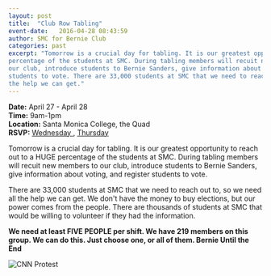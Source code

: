 ```yaml
---
layout: post
title:  "Club Row Tabling"
event-date:   2016-04-28 08:43:59
author: SMC for Bernie Club
categories: past
excerpt: "Tomorrow is a crucial day for tabling. It is our greatest opportunity to reach out to a HUGE 
percentage of the students at SMC. During tabling members will recuit new members to 
our club, introduce students to Bernie Sanders, give information about voting, and register 
students to vote. There are 33,000 students at SMC that we need to reach out to, so we need all 
the help we can get."
---
```


<div class="post-info">
<b>Date:</b>  April 27 - April 28 <br>
<b>Time:</b>  9am-1pm <br>
<b>Location:</b>  Santa Monica College, the Quad <br>
<b>RSVP:</b> <a href="https://www.facebook.com/groups/556637134498576/permalink/582377398591216/"> Wednesday </a>, 
<a href="https://www.facebook.com/groups/556637134498576/permalink/582714371890852/"> Thursday </a> 
</div>

Tomorrow is a crucial day for tabling. It is our greatest opportunity to reach out to a HUGE 
percentage of the students at SMC. During tabling members will recuit new members to 
our club, introduce students to Bernie Sanders, give information about voting, and register 
students to vote. 

There are 33,000 students at SMC that we need to reach out to, so we need all 
the help we can get.  We don't have the money to buy elections, but our power comes from the 
people. There are thousands of students at SMC that would be willing to volunteer if they had
the information. 

**We need at least FIVE PEOPLE per shift. We have 219 members on this group. 
We can do this. Just choose one, or all of them. Bernie Until the End**

<img src="{{ site.baseurl }}/assets/imgs/club-row-table.jpg" title="CNN Protest" class="image">